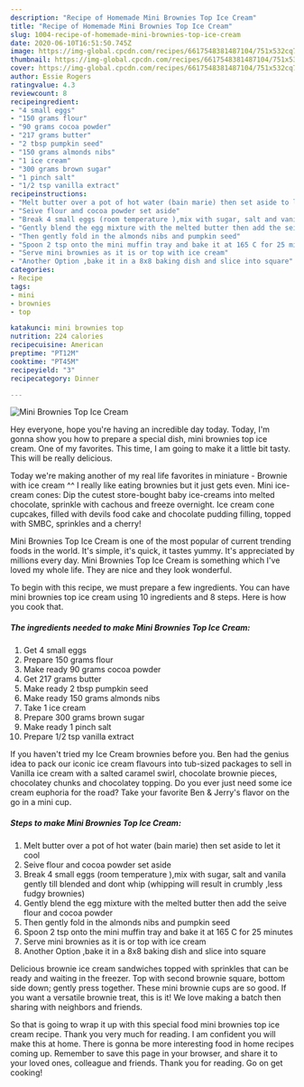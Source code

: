 ```yaml
---
description: "Recipe of Homemade Mini Brownies Top Ice Cream"
title: "Recipe of Homemade Mini Brownies Top Ice Cream"
slug: 1004-recipe-of-homemade-mini-brownies-top-ice-cream
date: 2020-06-10T16:51:50.745Z
image: https://img-global.cpcdn.com/recipes/6617548381487104/751x532cq70/mini-brownies-top-ice-cream-recipe-main-photo.jpg
thumbnail: https://img-global.cpcdn.com/recipes/6617548381487104/751x532cq70/mini-brownies-top-ice-cream-recipe-main-photo.jpg
cover: https://img-global.cpcdn.com/recipes/6617548381487104/751x532cq70/mini-brownies-top-ice-cream-recipe-main-photo.jpg
author: Essie Rogers
ratingvalue: 4.3
reviewcount: 8
recipeingredient:
- "4 small eggs"
- "150 grams flour"
- "90 grams cocoa powder"
- "217 grams butter"
- "2 tbsp pumpkin seed"
- "150 grams almonds nibs"
- "1 ice cream"
- "300 grams brown sugar"
- "1 pinch salt"
- "1/2 tsp vanilla extract"
recipeinstructions:
- "Melt butter over a pot of hot water (bain marie) then set aside to let it cool"
- "Seive flour and cocoa powder set aside"
- "Break 4 small eggs (room temperature ),mix with sugar, salt and vanila gently till blended and dont whip (whipping will result in crumbly ,less fudgy brownies)"
- "Gently blend the egg mixture with the melted butter then add the seive flour and cocoa powder"
- "Then gently fold in the almonds nibs and pumpkin seed"
- "Spoon 2 tsp onto the mini muffin tray and bake it at 165 C for 25 minutes"
- "Serve mini brownies as it is or top with ice cream"
- "Another Option ,bake it in a 8x8 baking dish and slice into square"
categories:
- Recipe
tags:
- mini
- brownies
- top

katakunci: mini brownies top 
nutrition: 224 calories
recipecuisine: American
preptime: "PT12M"
cooktime: "PT45M"
recipeyield: "3"
recipecategory: Dinner

---
```



![Mini Brownies Top Ice Cream](https://img-global.cpcdn.com/recipes/6617548381487104/751x532cq70/mini-brownies-top-ice-cream-recipe-main-photo.jpg)

Hey everyone, hope you're having an incredible day today. Today, I'm gonna show you how to prepare a special dish, mini brownies top ice cream. One of my favorites. This time, I am going to make it a little bit tasty. This will be really delicious.

Today we&#39;re making another of my real life favorites in miniature - Brownie with ice cream ^^ I really like eating brownies but it just gets even. Mini ice-cream cones: Dip the cutest store-bought baby ice-creams into melted chocolate, sprinkle with cachous and freeze overnight. Ice cream cone cupcakes, filled with devils food cake and chocolate pudding filling, topped with SMBC, sprinkles and a cherry!

Mini Brownies Top Ice Cream is one of the most popular of current trending foods in the world. It's simple, it's quick, it tastes yummy. It's appreciated by millions every day. Mini Brownies Top Ice Cream is something which I've loved my whole life. They are nice and they look wonderful.


To begin with this recipe, we must prepare a few ingredients. You can have mini brownies top ice cream using 10 ingredients and 8 steps. Here is how you cook that.

<!--inarticleads1-->

##### The ingredients needed to make Mini Brownies Top Ice Cream:

1. Get 4 small eggs
1. Prepare 150 grams flour
1. Make ready 90 grams cocoa powder
1. Get 217 grams butter
1. Make ready 2 tbsp pumpkin seed
1. Make ready 150 grams almonds nibs
1. Take 1 ice cream
1. Prepare 300 grams brown sugar
1. Make ready 1 pinch salt
1. Prepare 1/2 tsp vanilla extract


If you haven&#39;t tried my Ice Cream brownies before you. Ben had the genius idea to pack our iconic ice cream flavours into tub-sized packages to sell in Vanilla ice cream with a salted caramel swirl, chocolate brownie pieces, chocolatey chunks and chocolatey topping. Do you ever just need some ice cream euphoria for the road? Take your favorite Ben &amp; Jerry&#39;s flavor on the go in a mini cup. 

<!--inarticleads2-->

##### Steps to make Mini Brownies Top Ice Cream:

1. Melt butter over a pot of hot water (bain marie) then set aside to let it cool
1. Seive flour and cocoa powder set aside
1. Break 4 small eggs (room temperature ),mix with sugar, salt and vanila gently till blended and dont whip (whipping will result in crumbly ,less fudgy brownies)
1. Gently blend the egg mixture with the melted butter then add the seive flour and cocoa powder
1. Then gently fold in the almonds nibs and pumpkin seed
1. Spoon 2 tsp onto the mini muffin tray and bake it at 165 C for 25 minutes
1. Serve mini brownies as it is or top with ice cream
1. Another Option ,bake it in a 8x8 baking dish and slice into square


Delicious brownie ice cream sandwiches topped with sprinkles that can be ready and waiting in the freezer. Top with second brownie square, bottom side down; gently press together. These mini brownie cups are so good. If you want a versatile brownie treat, this is it! We love making a batch then sharing with neighbors and friends. 

So that is going to wrap it up with this special food mini brownies top ice cream recipe. Thank you very much for reading. I am confident you will make this at home. There is gonna be more interesting food in home recipes coming up. Remember to save this page in your browser, and share it to your loved ones, colleague and friends. Thank you for reading. Go on get cooking!
